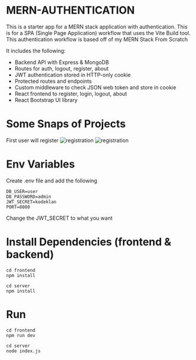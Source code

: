 # MERN-AUTHENTICATION
This is a starter app for a MERN stack application with authentication. This is for a SPA (Single Page Application) workflow that uses the Vite Build tool. This authentication workflow is based off of my MERN Stack From Scratch


It includes the following:

* Backend API with Express & MongoDB
* Routes for auth, logout, register, about
* JWT authentication stored in HTTP-only cookie
* Protected routes and endpoints
* Custom middleware to check JSON web token and store in cookie
* React frontend to register, login, logout, about
* React Bootstrap UI library

# Some Snaps of Projects
First user will register 
![registration](https://github.com/Deepakkushwaha01/MERN-AUTHENTICATION/assets/140472340/631bfa15-3eee-474c-a212-7903360c648b)
![registration](https://github.com/Deepakkushwaha01/MERN-AUTHENTICATION/assets/140472340/73e3ae5f-a40a-494a-8814-b362fae4e8b5)



# Env Variables
 Create .env file and add the following
 ```
DB_USER=user
DB_PASSWORD=admin
JWT_SECRET=kodeklan
PORT=8080
```
Change the JWT_SECRET to what you want

# Install Dependencies (frontend & backend)
 ```
cd frontend
npm install

cd server
npm install
```

# Run 
```
cd frontend
npm run dev

cd server
node index.js
```

